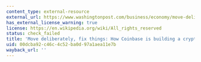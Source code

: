 ```yaml
---
content_type: external-resource
external_url: https://www.washingtonpost.com/business/economy/move-deliberately-fix-things-how-coinbase-is-building-a-cryptocurrency-empire/2018/05/17/623d950c-587c-11e8-858f-12becb4d6067_story.html?utm_term=.a18c45536e2b
has_external_license_warning: true
license: https://en.wikipedia.org/wiki/All_rights_reserved
status: check_failed
title: 'Move deliberately, fix things: How Coinbase is building a cryptocurrency empire'
uid: 00dcba92-c46c-4c52-ba0d-97a1aea11e7b
wayback_url: ''
---
```

